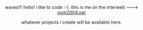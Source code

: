 <p align="center">  waves!!! hello! i like to code :-). this is me on the interweb ---> <a href="https://nork2004.neocities.org/">nork2004.net</a>
<p align="center"> whatever projects i create will be available here.
